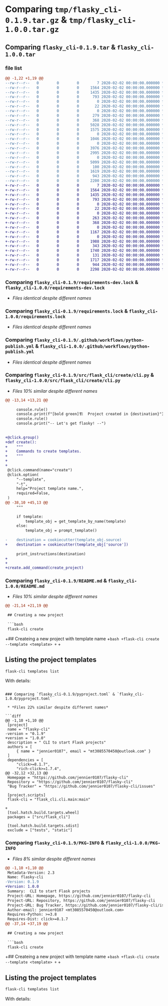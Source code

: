 # Comparing `tmp/flasky_cli-0.1.9.tar.gz` & `tmp/flasky_cli-1.0.0.tar.gz`

## Comparing `flasky_cli-0.1.9.tar` & `flasky_cli-1.0.0.tar`

### file list

```diff
@@ -1,22 +1,19 @@
--rw-r--r--   0        0        0        7 2020-02-02 00:00:00.000000 flasky_cli-0.1.9/.python-version
--rw-r--r--   0        0        0     1564 2020-02-02 00:00:00.000000 flasky_cli-0.1.9/requirements-dev.lock
--rw-r--r--   0        0        0     1435 2020-02-02 00:00:00.000000 flasky_cli-0.1.9/requirements.lock
--rw-r--r--   0        0        0      793 2020-02-02 00:00:00.000000 flasky_cli-0.1.9/.github/workflows/python-publish.yml
--rw-r--r--   0        0        0        0 2020-02-02 00:00:00.000000 flasky_cli-0.1.9/src/flask_cli/__init__.py
--rw-r--r--   0        0        0       22 2020-02-02 00:00:00.000000 flasky_cli-0.1.9/src/flask_cli/__version__.py
--rw-r--r--   0        0        0        0 2020-02-02 00:00:00.000000 flasky_cli-0.1.9/src/flask_cli/cli/__init__.py
--rw-r--r--   0        0        0      279 2020-02-02 00:00:00.000000 flasky_cli-0.1.9/src/flask_cli/cli/main.py
--rw-r--r--   0        0        0      368 2020-02-02 00:00:00.000000 flasky_cli-0.1.9/src/flask_cli/common/__init__.py
--rw-r--r--   0        0        0     5028 2020-02-02 00:00:00.000000 flasky_cli-0.1.9/src/flask_cli/common/cookiemod.py
--rw-r--r--   0        0        0     1575 2020-02-02 00:00:00.000000 flasky_cli-0.1.9/src/flask_cli/common/prompts.py
--rw-r--r--   0        0        0        0 2020-02-02 00:00:00.000000 flasky_cli-0.1.9/src/flask_cli/create/__init__.py
--rw-r--r--   0        0        0     1046 2020-02-02 00:00:00.000000 flasky_cli-0.1.9/src/flask_cli/create/cli.py
--rw-r--r--   0        0        0        0 2020-02-02 00:00:00.000000 flasky_cli-0.1.9/src/flask_cli/templates/__init__.py
--rw-r--r--   0        0        0     3976 2020-02-02 00:00:00.000000 flasky_cli-0.1.9/src/flask_cli/templates/cli.py
--rw-r--r--   0        0        0     2995 2020-02-02 00:00:00.000000 flasky_cli-0.1.9/src/flask_cli/templates/domain.py
--rw-r--r--   0        0        0        0 2020-02-02 00:00:00.000000 flasky_cli-0.1.9/src/flask_cli/templates/data/__init__.py
--rw-r--r--   0        0        0     5099 2020-02-02 00:00:00.000000 flasky_cli-0.1.9/src/flask_cli/templates/data/default.py
--rw-r--r--   0        0        0      100 2020-02-02 00:00:00.000000 flasky_cli-0.1.9/.gitignore
--rw-r--r--   0        0        0     1619 2020-02-02 00:00:00.000000 flasky_cli-0.1.9/README.md
--rw-r--r--   0        0        0      943 2020-02-02 00:00:00.000000 flasky_cli-0.1.9/pyproject.toml
--rw-r--r--   0        0        0     2200 2020-02-02 00:00:00.000000 flasky_cli-0.1.9/PKG-INFO
+-rw-r--r--   0        0        0        7 2020-02-02 00:00:00.000000 flasky_cli-1.0.0/.python-version
+-rw-r--r--   0        0        0     1564 2020-02-02 00:00:00.000000 flasky_cli-1.0.0/requirements-dev.lock
+-rw-r--r--   0        0        0     1435 2020-02-02 00:00:00.000000 flasky_cli-1.0.0/requirements.lock
+-rw-r--r--   0        0        0      793 2020-02-02 00:00:00.000000 flasky_cli-1.0.0/.github/workflows/python-publish.yml
+-rw-r--r--   0        0        0        0 2020-02-02 00:00:00.000000 flasky_cli-1.0.0/src/flask_cli/__init__.py
+-rw-r--r--   0        0        0       22 2020-02-02 00:00:00.000000 flasky_cli-1.0.0/src/flask_cli/__version__.py
+-rw-r--r--   0        0        0        0 2020-02-02 00:00:00.000000 flasky_cli-1.0.0/src/flask_cli/cli/__init__.py
+-rw-r--r--   0        0        0      263 2020-02-02 00:00:00.000000 flasky_cli-1.0.0/src/flask_cli/cli/main.py
+-rw-r--r--   0        0        0      368 2020-02-02 00:00:00.000000 flasky_cli-1.0.0/src/flask_cli/common/__init__.py
+-rw-r--r--   0        0        0        0 2020-02-02 00:00:00.000000 flasky_cli-1.0.0/src/flask_cli/create/__init__.py
+-rw-r--r--   0        0        0     1167 2020-02-02 00:00:00.000000 flasky_cli-1.0.0/src/flask_cli/create/cli.py
+-rw-r--r--   0        0        0        0 2020-02-02 00:00:00.000000 flasky_cli-1.0.0/src/flask_cli/templates/__init__.py
+-rw-r--r--   0        0        0     1988 2020-02-02 00:00:00.000000 flasky_cli-1.0.0/src/flask_cli/templates/cli.py
+-rw-r--r--   0        0        0      343 2020-02-02 00:00:00.000000 flasky_cli-1.0.0/src/flask_cli/templates/exception.py
+-rw-r--r--   0        0        0     1740 2020-02-02 00:00:00.000000 flasky_cli-1.0.0/src/flask_cli/templates/templates.py
+-rw-r--r--   0        0        0      131 2020-02-02 00:00:00.000000 flasky_cli-1.0.0/.gitignore
+-rw-r--r--   0        0        0     1717 2020-02-02 00:00:00.000000 flasky_cli-1.0.0/README.md
+-rw-r--r--   0        0        0      944 2020-02-02 00:00:00.000000 flasky_cli-1.0.0/pyproject.toml
+-rw-r--r--   0        0        0     2298 2020-02-02 00:00:00.000000 flasky_cli-1.0.0/PKG-INFO
```

### Comparing `flasky_cli-0.1.9/requirements-dev.lock` & `flasky_cli-1.0.0/requirements-dev.lock`

 * *Files identical despite different names*

### Comparing `flasky_cli-0.1.9/requirements.lock` & `flasky_cli-1.0.0/requirements.lock`

 * *Files identical despite different names*

### Comparing `flasky_cli-0.1.9/.github/workflows/python-publish.yml` & `flasky_cli-1.0.0/.github/workflows/python-publish.yml`

 * *Files identical despite different names*

### Comparing `flasky_cli-0.1.9/src/flask_cli/create/cli.py` & `flasky_cli-1.0.0/src/flask_cli/create/cli.py`

 * *Files 10% similar despite different names*

```diff
@@ -13,14 +13,21 @@
 
     console.rule()
     console.print(f"[bold green]🏗️  Project created in {destination}")
     console.rule()
     console.print("-- Let's get flasky! --")
 
 
+@click.group()
+def create():
+    """
+    Commands to create templates.
+    """
+
+
 @click.command(name="create")
 @click.option(
     "--template",
     "-t",
     help="Project template name.",
     required=False,
 )
@@ -38,10 +45,13 @@
     """
 
     if template:
         template_obj = get_template_by_name(template)
     else:
         template_obj = prompt_template()
 
-    destination = cookiecutter(template_obj.source)
+    destination = cookiecutter(template_obj['source'])
 
     print_instructions(destination)
+
+
+create.add_command(create_project)
```

### Comparing `flasky_cli-0.1.9/README.md` & `flasky_cli-1.0.0/README.md`

 * *Files 10% similar despite different names*

```diff
@@ -21,14 +21,19 @@
 
 ## Creating a new project
 
 ```bash
 flask-cli create
 ```
 
+## Createing a new project with template name
+```bash
+flask-cli create --template <template>
+```
+
 ## Listing the project templates
 
 ```bash
 flask-cli templates list
 ```
 
 With details:
```

### Comparing `flasky_cli-0.1.9/pyproject.toml` & `flasky_cli-1.0.0/pyproject.toml`

 * *Files 22% similar despite different names*

```diff
@@ -1,10 +1,10 @@
 [project]
 name = "flasky-cli"
-version = "0.1.9"
+version = "1.0.0"
 description = " CLI to start Flask projects"
 authors = [
     { name = "jennier0107", email = "mt3085570450@outlook.com" }
 ]
 dependencies = [
     "click>=8.1.7",
     "rich-click>=1.7.4",
@@ -32,12 +32,13 @@
 Homepage = "https://github.com/jennier0107/flasky-cli"
 Repository = "https://github.com/jennier0107/flasky-cli"
 "Bug Tracker" = "https://github.com/jennier0107/flasky-cli/issues"
 
 [project.scripts]
 flask-cli = "flask_cli.cli.main:main"
 
+
 [tool.hatch.build.targets.wheel]
 packages = ["src/flask_cli"]
 
 [tool.hatch.build.targets.sdist]
 exclude = ["tests", "static"]
```

### Comparing `flasky_cli-0.1.9/PKG-INFO` & `flasky_cli-1.0.0/PKG-INFO`

 * *Files 8% similar despite different names*

```diff
@@ -1,10 +1,10 @@
 Metadata-Version: 2.3
 Name: flasky-cli
-Version: 0.1.9
+Version: 1.0.0
 Summary:  CLI to start Flask projects
 Project-URL: Homepage, https://github.com/jennier0107/flasky-cli
 Project-URL: Repository, https://github.com/jennier0107/flasky-cli
 Project-URL: Bug Tracker, https://github.com/jennier0107/flasky-cli/issues
 Author-email: jennier0107 <mt3085570450@outlook.com>
 Requires-Python: >=3.8
 Requires-Dist: click>=8.1.7
@@ -37,14 +37,19 @@
 
 ## Creating a new project
 
 ```bash
 flask-cli create
 ```
 
+## Createing a new project with template name
+```bash
+flask-cli create --template <template>
+```
+
 ## Listing the project templates
 
 ```bash
 flask-cli templates list
 ```
 
 With details:
```

